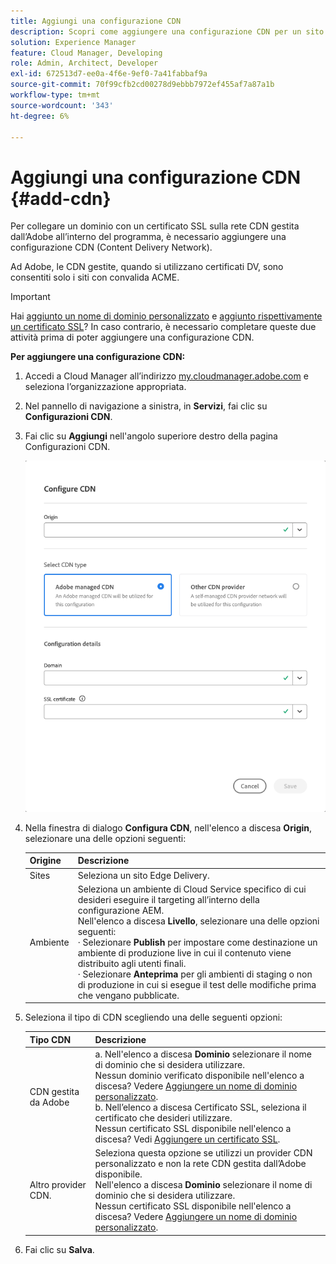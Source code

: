 ```yaml
---
title: Aggiungi una configurazione CDN
description: Scopri come aggiungere una configurazione CDN per un sito Edge Delivery o un ambiente Cloud Manager.
solution: Experience Manager
feature: Cloud Manager, Developing
role: Admin, Architect, Developer
exl-id: 672513d7-ee0a-4f6e-9ef0-7a41fabbaf9a
source-git-commit: 70f99cfb2cd00278d9ebbb7972ef455af7a87a1b
workflow-type: tm+mt
source-wordcount: '343'
ht-degree: 6%

---
```



# Aggiungi una configurazione CDN {#add-cdn}

Per collegare un dominio con un certificato SSL sulla rete CDN gestita dall’Adobe all’interno del programma, è necessario aggiungere una configurazione CDN (Content Delivery Network).

Ad Adobe, le CDN gestite, quando si utilizzano certificati DV, sono consentiti solo i siti con convalida ACME.

>[!IMPORTANT]
>
>Hai [aggiunto un nome di dominio personalizzato](/help/implementing/cloud-manager/custom-domain-names/add-custom-domain-name.md) e [aggiunto rispettivamente un certificato SSL](/help/implementing/cloud-manager/managing-ssl-certifications/add-ssl-certificate.md)? In caso contrario, è necessario completare queste due attività prima di poter aggiungere una configurazione CDN.

**Per aggiungere una configurazione CDN:**

1. Accedi a Cloud Manager all’indirizzo [my.cloudmanager.adobe.com](https://my.cloudmanager.adobe.com/) e seleziona l’organizzazione appropriata.

1. Nel pannello di navigazione a sinistra, in **Servizi**, fai clic su **Configurazioni CDN**.

1. Fai clic su **Aggiungi** nell&#39;angolo superiore destro della pagina Configurazioni CDN.

   ![Finestra di dialogo Configura CDN](/help/implementing/cloud-manager/assets/configure-cdn-dialog.png)

1. Nella finestra di dialogo **Configura CDN**, nell&#39;elenco a discesa **Origin**, selezionare una delle opzioni seguenti:

   | Origine | Descrizione |
   | --- | --- |
   | Sites | Seleziona un sito Edge Delivery. |
   | Ambiente | Seleziona un ambiente di Cloud Service specifico di cui desideri eseguire il targeting all’interno della configurazione AEM.<br>Nell&#39;elenco a discesa **Livello**, selezionare una delle opzioni seguenti:<br>· Selezionare **Publish** per impostare come destinazione un ambiente di produzione live in cui il contenuto viene distribuito agli utenti finali.<br>· Selezionare **Anteprima** per gli ambienti di staging o non di produzione in cui si esegue il test delle modifiche prima che vengano pubblicate. |

1. Seleziona il tipo di CDN scegliendo una delle seguenti opzioni:

   | Tipo CDN | Descrizione |
   | --- | --- |
   | CDN gestita da Adobe | a. Nell&#39;elenco a discesa **Dominio** selezionare il nome di dominio che si desidera utilizzare.<br>Nessun dominio verificato disponibile nell&#39;elenco a discesa? Vedere [Aggiungere un nome di dominio personalizzato](/help/implementing/cloud-manager/custom-domain-names/add-custom-domain-name.md).<br> b. Nell’elenco a discesa Certificato SSL, seleziona il certificato che desideri utilizzare.<br>Nessun certificato SSL disponibile nell&#39;elenco a discesa? Vedi [Aggiungere un certificato SSL](/help/implementing/cloud-manager/managing-ssl-certifications/add-ssl-certificate.md). |
   | Altro provider CDN. | Seleziona questa opzione se utilizzi un provider CDN personalizzato e non la rete CDN gestita dall’Adobe disponibile.<br>Nell&#39;elenco a discesa **Dominio** selezionare il nome di dominio che si desidera utilizzare.<br>Nessun certificato SSL disponibile nell&#39;elenco a discesa? Vedere [Aggiungere un nome di dominio personalizzato](/help/implementing/cloud-manager/custom-domain-names/add-custom-domain-name.md). |

1. Fai clic su **Salva**.
